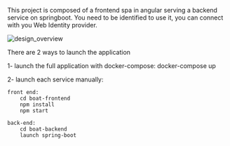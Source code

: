 This project is composed of a frontend spa in angular serving a backend service on springboot.
You need to be identified to use it, you can connect with you Web Identity provider.

![design_overview](https://user-images.githubusercontent.com/33250203/99196583-9fcfcd80-278d-11eb-8d08-241ecb237fcb.png)


There are 2 ways to launch the application 

1- launch the full application with docker-compose: 
docker-compose up


2- launch each service manually:

    front end:
        cd boat-frontend
        npm install
        npm start
    
    back-end:
        cd boat-backend
        launch spring-boot
